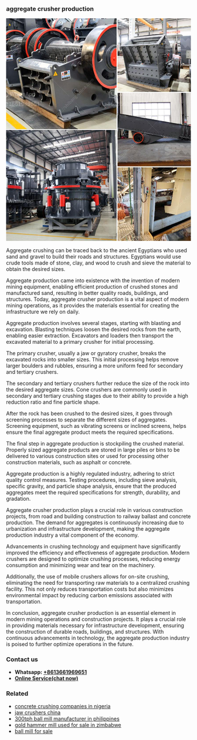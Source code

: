 <h3>aggregate crusher production</h3><img src='1708589144.jpg' alt=''><p>Aggregate crushing can be traced back to the ancient Egyptians who used sand and gravel to build their roads and structures. Egyptians would use crude tools made of stone, clay, and wood to crush and sieve the material to obtain the desired sizes.</p><p>Aggregate production came into existence with the invention of modern mining equipment, enabling efficient production of crushed stones and manufactured sand, resulting in better quality roads, buildings, and structures. Today, aggregate crusher production is a vital aspect of modern mining operations, as it provides the materials essential for creating the infrastructure we rely on daily.</p><p>Aggregate production involves several stages, starting with blasting and excavation. Blasting techniques loosen the desired rocks from the earth, enabling easier extraction. Excavators and loaders then transport the excavated material to a primary crusher for initial processing.</p><p>The primary crusher, usually a jaw or gyratory crusher, breaks the excavated rocks into smaller sizes. This initial processing helps remove larger boulders and rubbles, ensuring a more uniform feed for secondary and tertiary crushers.</p><p>The secondary and tertiary crushers further reduce the size of the rock into the desired aggregate sizes. Cone crushers are commonly used in secondary and tertiary crushing stages due to their ability to provide a high reduction ratio and fine particle shape.</p><p>After the rock has been crushed to the desired sizes, it goes through screening processes to separate the different sizes of aggregates. Screening equipment, such as vibrating screens or inclined screens, helps ensure the final aggregate product meets the required specifications.</p><p>The final step in aggregate production is stockpiling the crushed material. Properly sized aggregate products are stored in large piles or bins to be delivered to various construction sites or used for processing other construction materials, such as asphalt or concrete.</p><p>Aggregate production is a highly regulated industry, adhering to strict quality control measures. Testing procedures, including sieve analysis, specific gravity, and particle shape analysis, ensure that the produced aggregates meet the required specifications for strength, durability, and gradation.</p><p>Aggregate crusher production plays a crucial role in various construction projects, from road and building construction to railway ballast and concrete production. The demand for aggregates is continuously increasing due to urbanization and infrastructure development, making the aggregate production industry a vital component of the economy.</p><p>Advancements in crushing technology and equipment have significantly improved the efficiency and effectiveness of aggregate production. Modern crushers are designed to optimize crushing processes, reducing energy consumption and minimizing wear and tear on the machinery.</p><p>Additionally, the use of mobile crushers allows for on-site crushing, eliminating the need for transporting raw materials to a centralized crushing facility. This not only reduces transportation costs but also minimizes environmental impact by reducing carbon emissions associated with transportation.</p><p>In conclusion, aggregate crusher production is an essential element in modern mining operations and construction projects. It plays a crucial role in providing materials necessary for infrastructure development, ensuring the construction of durable roads, buildings, and structures. With continuous advancements in technology, the aggregate production industry is poised to further optimize operations in the future.</p><h3>Contact us</h3><ul><li><strong>Whatsapp:&nbsp;<a href="https://wa.me/8613661969651">+8613661969651</a></strong></li><li><a href="https://swt.shibang-china.com/?git&amp;zhl&amp;aggregate crusher production"><strong>Online Service(chat now)</strong></a></li></ul><h3>Related</h3><ul><li><a href='concrete crushing companies in nigeria.md'>concrete crushing companies in nigeria</a></li><li><a href='jaw crushers china.md'>jaw crushers china</a></li><li><a href='300tph ball mill manufacturer in philippines.md'>300tph ball mill manufacturer in philippines</a></li><li><a href='gold hammer mill used for sale in zimbabwe.md'>gold hammer mill used for sale in zimbabwe</a></li><li><a href='ball mill for sale.md'>ball mill for sale</a></li></ul>